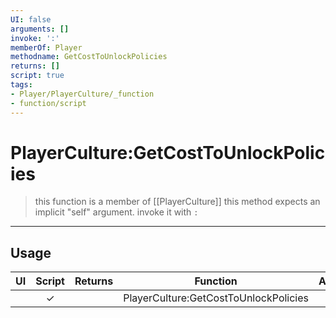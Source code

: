 ```yaml
---
UI: false
arguments: []
invoke: ':'
memberOf: Player
methodname: GetCostToUnlockPolicies
returns: []
script: true
tags:
- Player/PlayerCulture/_function
- function/script
---
```

# PlayerCulture:GetCostToUnlockPolicies
> this function is a member of [[PlayerCulture]]
> this method expects an implicit "self" argument. invoke it with `:`
-----
## Usage
|  UI | Script | Returns | Function | Arguments |
|:---:|:------:|-------:|:--------:|:---------|
| |✓||PlayerCulture:GetCostToUnlockPolicies||
